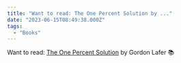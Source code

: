 ```yaml
---
title: "Want to read: The One Percent Solution by ..."
date: "2023-06-15T08:49:38.000Z"
tags: 
  - "Books"
---
```


Want to read: [The One Percent Solution](https://micro.blog/books/9781501708176) by Gordon Lafer 📚
